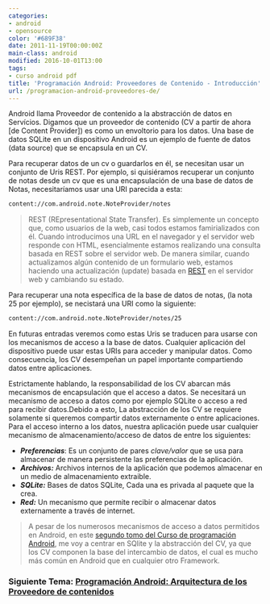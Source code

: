 ```yaml
---
categories:
- android
- opensource
color: '#689F38'
date: 2011-11-19T00:00:00Z
main-class: android
modified: 2016-10-01T13:00
tags:
- curso android pdf
title: 'Programación Android: Proveedores de Contenido - Introducción'
url: /programacion-android-proveedores-de/
---
```


Android llama Proveedor de contenido a la abstracción de datos en Servícios. Digamos que un proveedor de contenido (CV a partir de ahora [de Content Provider]) es como un envoltorio para los datos. Una base de datos SQLite en un dispositivo Android es un ejemplo de fuente de datos (data source) que se encapsula en un CV.

Para recuperar datos de un cv o guardarlos en él, se necesitan usar un conjunto de Uris REST. Por ejemplo, si quisiéramos recuperar un conjunto de notas desde un cv que es una encapsulación de una base de datos de Notas, necesitaríamos usar una URI parecida a esta:

<!--ad-->

```bash
content://com.android.note.NoteProvider/notes
```

> REST (REpresentational State Transfer). Es simplemente un concepto que, como usuarios de la web, casi todos estamos famirializados con él. Cuando introducimos una URL en el navegador y el servidor web responde con HTML, esencialmente estamos realizando una consulta basada en REST sobre el servidor web. De manera similar, cuando actualizamos algún contenido de un formulario web, estamos haciendo una actualización (update) basada en <a target="_blank" href="https://elbauldelprogramador.com/buenas-practicas-para-el-diseno-de-una-api-restful-pragmatica/">REST</a> en el servidor web y cambiando su estado.

Para recuperar una nota específica de la base de datos de notas, (la nota 25 por ejemplo), se necistará una URI como la siguiente:

```bash
content://com.android.note.NoteProvider/notes/25
```

En futuras entradas veremos como estas Uris se traducen para usarse con los mecanismos de acceso a la base de datos. Cualquier aplicación del dispositivo puede usar estas URIs para acceder y manipular datos. Como consecuencia, los CV desempeñan un papel importante compartiendo datos entre aplicaciones.

Estrictamente hablando, la responsabilidad de los CV abarcan más mecanismos de encapsulación que el acceso a datos. Se necesitará un mecanismo de acceso a datos como por ejemplo SQLite o acceso a red para recibir datos.Debido a esto, La abstracción de los CV se requiere solamente si queremos compartir datos externamente o entre aplicaciones. Para el acceso interno a los datos, nuestra aplicación puede usar cualquier mecanismo de almacenamiento/acceso de datos de entre los siguientes:

  * ***Preferencias***: Es un conjunto de pares *clave/valor* que se usa para almacenar de manera persistente las preferencias de la aplicación.
  * ***Archivos:*** Archivos internos de la aplicación que podemos almacenar en un medio de almacenamiento extraible.
  * ***SQLite:*** Bases de datos SQLite, Cada una es privada al paquete que la crea.
  * ***Red:*** Un mecanismo que permite recibir o almacenar datos externamente a través de internet.

> A pesar de los numerosos mecanismos de acceso a datos permitidos en Android, en este <a href="/planteamiento-de-la-segunda-parte-del.html">segundo tomo del Curso de programación Android</a>, me voy a centrar en SQlite y la abstracción del CV, ya que los CV componen la base del intercambio de datos, el cual es mucho más común en Android que en cualquier otro Framework.

### Siguiente Tema: [Programación Android: Arquitectura de los Proveedore de contenidos][1] 

 [1]: https://elbauldelprogramador.com/programacion-android-arquitectura-de/
